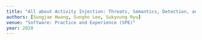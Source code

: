 ```yaml
---
title: "All about Activity Injection: Threats, Semantics, Detection, and Defense"
authors: [Sungjae Hwang, Sungho Lee, Sukyoung Ryu]
venue: "Software: Practice and Experience (SPE)"
year: 2020
---
```

